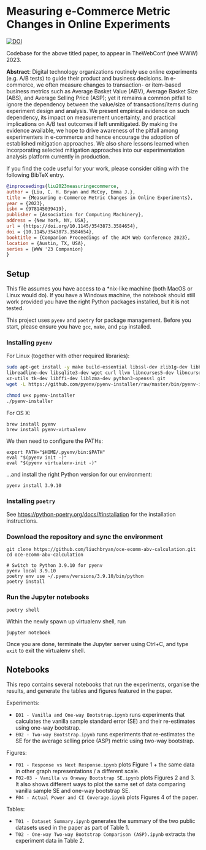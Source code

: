 # Measuring e-Commerce Metric Changes in Online Experiments

[![DOI](https://zenodo.org/badge/DOI/10.5281/zenodo.7659092.svg)](https://doi.org/10.5281/zenodo.7659092)

Codebase for the above titled paper, to appear in TheWebConf (neé WWW) 2023.

**Abstract**: Digital technology organizations routinely use online experiments (e.g. A/B tests) to guide their product and business decisions. In e-commerce, we often measure changes to transaction- or item-based business metrics such as Average Basket Value (ABV), Average Basket Size (ABS), and Average Selling Price (ASP); yet it remains a common pitfall to ignore the dependency between the value/size of transactions/items during experiment design and analysis. We present empirical evidence on such dependency, its impact on measurement uncertainty, and practical implications on A/B test outcomes if left unmitigated. By making the evidence available, we hope to drive awareness of the pitfall among experimenters in e-commerce and hence encourage the adoption of established mitigation approaches. We also share lessons learned when incorporating selected mitigation approaches into our experimentation analysis platform currently in production.

If you find the code useful for your work, please consider citing with the following BibTeX entry.

```BibTeX
@inproceedings{liu2023measuringecommerce,
author = {Liu, C. H. Bryan and McCoy, Emma J.},
title = {Measuring e-Commerce Metric Changes in Online Experiments},
year = {2023},
isbn = {978145039419},
publisher = {Association for Computing Machinery},
address = {New York, NY, USA},
url = {https://doi.org/10.1145/3543873.3584654},
doi = {10.1145/3543873.3584654},
booktitle = {Companion Proceedings of the ACM Web Conference 2023},
location = {Austin, TX, USA},
series = {WWW '23 Companion}
}
```

## Setup
This file assumes you have access to a \*nix-like machine (both MacOS or
Linux would do). If you have a Windows machine, the notebook should still work
provided you have the right Python packages installed, but it is not tested.

This project uses `pyenv` and `poetry` for package management.
Before you start, please ensure you have `gcc`, `make`, and `pip` installed.

### Installing `pyenv`

For Linux (together with other required libraries):

``` bash
sudo apt-get install -y make build-essential libssl-dev zlib1g-dev libbz2-dev \
libreadline-dev libsqlite3-dev wget curl llvm libncurses5-dev libncursesw5-dev \
xz-utils tk-dev libffi-dev liblzma-dev python3-openssl git
wget -L https://github.com/pyenv/pyenv-installer/raw/master/bin/pyenv-installer | bash

chmod u+x pyenv-installer
./pyenv-installer
```

For OS X:
```
brew install pyenv
brew install pyenv-virtualenv
```

We then need to configure the PATHs:
```
export PATH="$HOME/.pyenv/bin:$PATH"
eval "$(pyenv init -)"
eval "$(pyenv virtualenv-init -)"
```

...and install the right Python version for our environment:
```
pyenv install 3.9.10
```

### Installing `poetry`
See https://python-poetry.org/docs/#installation for the installation instructions.

### Download the repository and sync the environment
```
git clone https://github.com/liuchbryan/oce-ecomm-abv-calculation.git
cd oce-ecomm-abv-calculation  

# Switch to Python 3.9.10 for pyenv
pyenv local 3.9.10
poetry env use ~/.pyenv/versions/3.9.10/bin/python
poetry install
```

### Run the Jupyter notebooks  
```
poetry shell
```

Within the newly spawn up virtualenv shell, run
```
jupyter notebook
```

Once you are done, terminate the Jupyter server using Ctrl+C, and type `exit` to exit the virtualenv shell.


## Notebooks

This repo contains several notebooks that run the experiments, organise the results, and generate the tables and figures featured in the paper.

Experiments:
* `E01 - Vanilla and One-way Bootstrap.ipynb` runs experiments that calculates the vanilla sample standard error (SE) and their re-estimates using one-way bootstrap.
* `E02 - Two-way Bootstrap.ipynb` runs experiments that re-estimates the SE for the average selling price (ASP) metric using two-way bootstrap.

Figures:
* `F01 - Response vs Next Response.ipynb` plots Figure 1 + the same data in other graph representations / a different scale.
* `F02-03 - Vanilla vs Oneway Bootstrap SE.ipynb` plots Figures 2 and 3. It also shows different ways to plot the same set of data comparing vanilla sample SE and one-way bootstrap SE.
* `F04 - Actual Power and CI Coverage.ipynb` plots Figures 4 of the paper.

Tables:
* `T01 - Dataset Summary.ipynb` generates the summary of the two public datasets used in the paper as part of Table 1.
* `T02 - One-way Two-way Bootstrap Comparison (ASP).ipynb` extracts the experiment data in Table 2.
